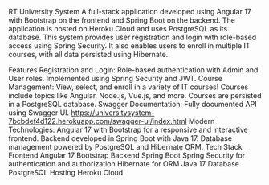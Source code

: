 RT University System
A full-stack application developed using Angular 17 with Bootstrap on the frontend and Spring Boot on the backend. The application is hosted on Heroku Cloud and uses PostgreSQL as its database. This system provides user registration and login with role-based access using Spring Security. It also enables users to enroll in multiple IT courses, with all data persisted using Hibernate.

Features
Registration and Login:
Role-based authentication with Admin and User roles.
Implemented using Spring Security and JWT.
Course Management:
View, select, and enroll in a variety of IT courses!
Courses include topics like Angular, Node.js, Vue.js, and more.
Courses are persisted in a PostgreSQL database.
Swagger Documentation:
Fully documented API using Swagger UI.
https://universitysystem-7bcbdef4d122.herokuapp.com/swagger-ui/index.html
Modern Technologies:
Angular 17 with Bootstrap for a responsive and interactive frontend.
Backend developed in Spring Boot with Java 17.
Database management powered by PostgreSQL and Hibernate ORM.
Tech Stack
Frontend
Angular 17
Bootstrap
Backend
Spring Boot
Spring Security for authentication and authorization
Hibernate for ORM
Java 17
Database
PostgreSQL
Hosting
Heroku Cloud